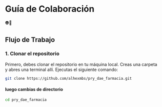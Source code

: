 # Guía de Colaboración

👽👻

## Flujo de Trabajo

### 1. Clonar el repositorio
Primero, debes clonar el repositorio en tu máquina local. Creas una carpeta y abres una terminal allí.
Ejecutas el siguiente comando:

```bash
git clone https://github.com/alhexmbs/pry_dae_farmacia.git
````
#### luego cambias de directorio

```bash
cd pry_dae_farmacia
````

